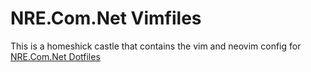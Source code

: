 # NRE.Com.Net Vimfiles

This is a homeshick castle that contains the vim and neovim config for [NRE.Com.Net Dotfiles](https://github.com/NRE-Com-Net/dotfiles)
